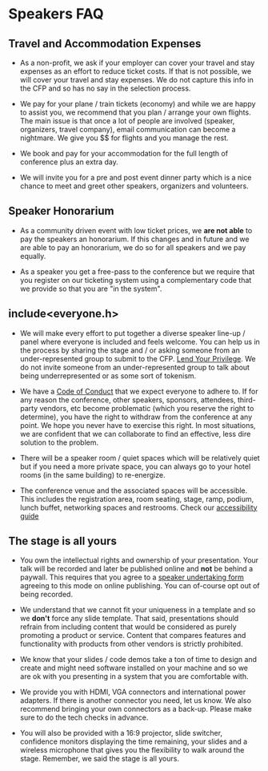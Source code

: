 # Speakers FAQ

## Travel and Accommodation Expenses

- As a non-profit, we ask if your employer can cover your travel and stay expenses as an effort to reduce ticket costs. If that is not possible, we will cover your travel and stay expenses. We do not capture this info in the CFP and so has no say in the selection process.

- We pay for your plane / train tickets (economy) and while we are happy to assist you, we recommend that you plan / arrange your own flights. The main issue is that once a lot of people are involved (speaker, organizers, travel company), email communication can become a nightmare. We give you $$ for flights and you manage the rest.

- We book and pay for your accommodation for the full length of conference plus an extra day.

- We will invite you for a pre and post event dinner party which is a nice chance to meet and greet other speakers, organizers and volunteers.

## Speaker Honorarium

- As a community driven event with low ticket prices, we **are not able** to pay the speakers an honorarium. If this changes and in future and we are able to pay an honorarium, we do so for all speakers and we pay equally.

- As a speaker you get a free-pass to the conference but we require that you register on our ticketing system using a complementary code that we provide so that you are "in the system".

## include<everyone.h>

- We will make every effort to put together a diverse speaker line-up / panel where everyone is included and feels welcome. You can help us in the process by sharing the stage and / or asking someone from an under-represented group to submit to the CFP. [Lend Your Privilege](https://www.youtube.com/watch?v=8Nvg-MMtN_A). We do not invite someone from an under-represented group to talk about being underrepresented or as some sort of tokenism.

- We have a [Code of Conduct](../CODE_OF_CONDUCT.md) that we expect everyone to adhere to. If for any reason the conference, other speakers, sponsors, attendees, third-party vendors, etc become problematic (which you reserve the right to determine), you have the right to withdraw from the conference at any point. We hope you never have to exercise this right. In most situations, we are confident that we can collaborate to find an effective, less dire solution to the problem.

- There will be a speaker room / quiet spaces which will be relatively quiet but if you need a more private space, you can always go to your hotel rooms (in the same building) to re-energize.

- The conference venue and the associated spaces will be accessible. This includes the registration area, room seating, stage, ramp, podium, lunch buffet, networking spaces and restrooms. Check our [accessibility guide](../general/ACCESSIBILITY.md)

## The stage is all yours

- You own the intellectual rights and ownership of your presentation. Your talk will be recorded and later be published online and **not** be behind a paywall. This requires that you agree to a [speaker undertaking form](./speaker-undertaking.md) agreeing to this mode on online publishing. You can of-course opt out of being recorded.

- We understand that we cannot fit your uniqueness in a template and so we **don't** force any slide template. That said, presentations should refrain from including content that would be considered as purely promoting a product or service. Content that compares features and functionality with products from other vendors is strictly prohibited.

- We know that your slides / code demos take a ton of time to design and create and might need software installed on your machine and so we are ok with you presenting in a system that you are comfortable with.

- We provide you with HDMI, VGA connectors and international power adapters. If there is another connector you need, let us know. We also recommend bringing your own connectors as a back-up. Please make sure to do the tech checks in advance.

- You will also be provided with a 16:9 projector, slide switcher, confidence monitors displaying the time remaining, your slides and a wireless microphone that gives you the flexibility to walk around the stage. Remember, we said the stage is all yours.